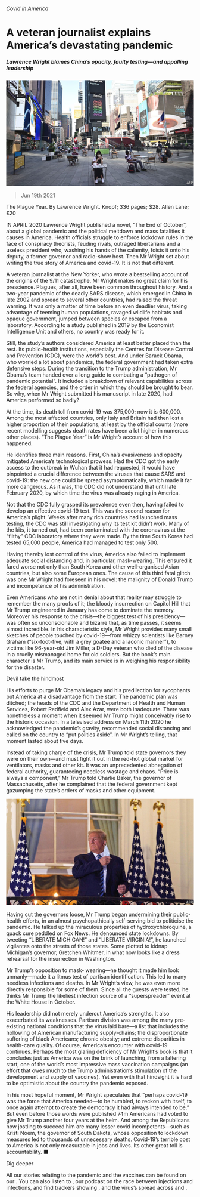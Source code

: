 ###### Covid in America

# A veteran journalist explains America’s devastating pandemic 

##### Lawrence Wright blames China’s opacity, faulty testing—and appalling leadership 

![image](images/20210619_BKP001_0.jpg) 

> Jun 19th 2021 

The Plague Year. By Lawrence Wright. Knopf; 336 pages; $28. Allen Lane; £20

IN APRIL 2020 Lawrence Wright published a novel, “The End of October”, about a global pandemic and the political meltdown and mass fatalities it causes in America. Health officials struggle to enforce lockdown rules in the face of conspiracy theorists, feuding rivals, outraged libertarians and a useless president who, washing his hands of the calamity, foists it onto his deputy, a former governor and radio-show host. Then Mr Wright set about writing the true story of America and covid-19. It is not that different.


A veteran journalist at the New Yorker, who wrote a bestselling account of the origins of the 9/11 catastrophe, Mr Wright makes no great claim for his prescience. Plagues, after all, have been common throughout history. And a two-year pandemic of the deadly SARS disease, which emerged in China in late 2002 and spread to several other countries, had raised the threat warning. It was only a matter of time before an even deadlier virus, taking advantage of teeming human populations, ravaged wildlife habitats and opaque government, jumped between species or escaped from a laboratory. According to a study published in 2019 by the Economist Intelligence Unit and others, no country was ready for it.

Still, the study’s authors considered America at least better placed than the rest. Its public-health institutions, especially the Centres for Disease Control and Prevention (CDC), were the world’s best. And under Barack Obama, who worried a lot about pandemics, the federal government had taken extra defensive steps. During the transition to the Trump administration, Mr Obama’s team handed over a long guide to combating a “pathogen of pandemic potential”. It included a breakdown of relevant capabilities across the federal agencies, and the order in which they should be brought to bear. So why, when Mr Wright submitted his manuscript in late 2020, had America performed so badly?

At the time, its death toll from covid-19 was 375,000; now it is 600,000. Among the most affected countries, only Italy and Britain had then lost a higher proportion of their populations, at least by the official counts (more recent modelling suggests death rates have been a lot higher in numerous other places). “The Plague Year” is Mr Wright’s account of how this happened.

He identifies three main reasons. First, China’s evasiveness and opacity mitigated America’s technological prowess. Had the CDC got the early access to the outbreak in Wuhan that it had requested, it would have pinpointed a crucial difference between the viruses that cause SARS and covid-19: the new one could be spread asymptomatically, which made it far more dangerous. As it was, the CDC did not understand that until late February 2020, by which time the virus was already raging in America.

Not that the CDC fully grasped its prevalence even then, having failed to develop an effective covid-19 test. This was the second reason for America’s plight. Weeks after many rich countries had launched mass testing, the CDC was still investigating why its test kit didn’t work. Many of the kits, it turned out, had been contaminated with the coronavirus at the “filthy” CDC laboratory where they were made. By the time South Korea had tested 65,000 people, America had managed to test only 500.

Having thereby lost control of the virus, America also failed to implement adequate social distancing and, in particular, mask-wearing. This ensured it fared worse not only than South Korea and other well-organised Asian countries, but also some European ones. The cause of this third fatal glitch was one Mr Wright had foreseen in his novel: the malignity of Donald Trump and incompetence of his administration.

Even Americans who are not in denial about that reality may struggle to remember the many proofs of it; the bloody insurrection on Capitol Hill that Mr Trump engineered in January has come to dominate the memory. Moreover his response to the crisis—the biggest test of his presidency—was often so unconscionable and bizarre that, as time passes, it seems almost incredible. In his characteristic style, Mr Wright provides many small sketches of people touched by covid-19—from whizzy scientists like Barney Graham (“six-foot-five, with a grey goatee and a laconic manner”), to victims like 96-year-old Jim Miller, a D-Day veteran who died of the disease in a cruelly mismanaged home for old soldiers. But the book’s main character is Mr Trump, and its main service is in weighing his responsibility for the disaster.

Devil take the hindmost

His efforts to purge Mr Obama’s legacy and his predilection for sycophants put America at a disadvantage from the start. The pandemic plan was ditched; the heads of the CDC and the Department of Health and Human Services, Robert Redfield and Alex Azar, were both inadequate. There was nonetheless a moment when it seemed Mr Trump might conceivably rise to the historic occasion. In a televised address on March 11th 2020 he acknowledged the pandemic’s gravity, recommended social distancing and called on the country to “put politics aside”. In Mr Wright’s telling, that moment lasted about five days.

Instead of taking charge of the crisis, Mr Trump told state governors they were on their own—and must fight it out in the red-hot global market for ventilators, masks and other kit. It was an unprecedented abnegation of federal authority, guaranteeing needless wastage and chaos. “Price is always a component,” Mr Trump told Charlie Baker, the governor of Massachusetts, after he complained that the federal government kept gazumping the state’s orders of masks and other equipment.

![image](images/20210619_BKP002_0.jpg) 


Having cut the governors loose, Mr Trump began undermining their public-health efforts, in an almost psychopathically self-serving bid to politicise the pandemic. He talked up the miraculous properties of hydroxychloroquine, a quack cure peddled on Fox News. He denounced state lockdowns. By tweeting “LIBERATE MICHIGAN!” and “LIBERATE VIRGINIA!”, he launched vigilantes onto the streets of those states. Some plotted to kidnap Michigan’s governor, Gretchen Whitmer, in what now looks like a dress rehearsal for the insurrection in Washington.

Mr Trump’s opposition to mask- wearing—he thought it made him look unmanly—made it a litmus test of partisan identification. This led to many needless infections and deaths. In Mr Wright’s view, he was even more directly responsible for some of them. Since all the guests were tested, he thinks Mr Trump the likeliest infection source of a “superspreader” event at the White House in October.

His leadership did not merely undercut America’s strengths. It also exacerbated its weaknesses. Partisan division was among the many pre-existing national conditions that the virus laid bare—a list that includes the hollowing of American manufacturing supply-chains; the disproportionate suffering of black Americans; chronic obesity; and extreme disparities in health-care quality. Of course, America’s encounter with covid-19 continues. Perhaps the most glaring deficiency of Mr Wright’s book is that it concludes just as America was on the brink of launching, from a faltering start, one of the world’s most impressive mass vaccination campaigns (an effort that owes much to the Trump administration’s stimulation of the development and supply of vaccines). Yet even with that hindsight it is hard to be optimistic about the country the pandemic exposed.

In his most hopeful moment, Mr Wright speculates that “perhaps covid-19 was the force that America needed—to be humbled, to reckon with itself, to once again attempt to create the democracy it had always intended to be.” But even before those words were published 74m Americans had voted to give Mr Trump another four years at the helm. And among the Republicans now jostling to succeed him are many lesser covid incompetents—such as Kristi Noem, the governor of South Dakota, whose opposition to lockdown measures led to thousands of unnecessary deaths. Covid-19’s terrible cost to America is not only measurable in jobs and lives. Its other great toll is accountability. ■

Dig deeper

All our stories relating to the pandemic and the vaccines can be found on our . You can also listen to , our podcast on the race between injections and infections, and find trackers showing ,  and the virus’s spread across  and .

